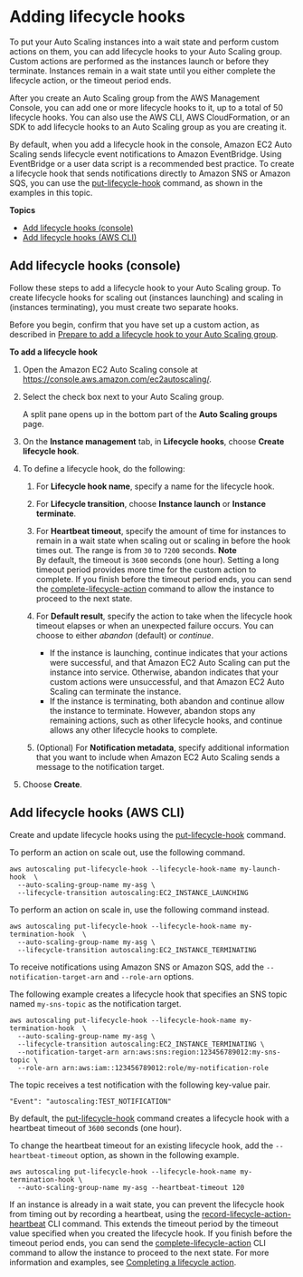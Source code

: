 # Adding lifecycle hooks<a name="adding-lifecycle-hooks"></a>

To put your Auto Scaling instances into a wait state and perform custom actions on them, you can add lifecycle hooks to your Auto Scaling group\. Custom actions are performed as the instances launch or before they terminate\. Instances remain in a wait state until you either complete the lifecycle action, or the timeout period ends\.

After you create an Auto Scaling group from the AWS Management Console, you can add one or more lifecycle hooks to it, up to a total of 50 lifecycle hooks\. You can also use the AWS CLI, AWS CloudFormation, or an SDK to add lifecycle hooks to an Auto Scaling group as you are creating it\.

By default, when you add a lifecycle hook in the console, Amazon EC2 Auto Scaling sends lifecycle event notifications to Amazon EventBridge\. Using EventBridge or a user data script is a recommended best practice\. To create a lifecycle hook that sends notifications directly to Amazon SNS or Amazon SQS, you can use the [put\-lifecycle\-hook](https://docs.aws.amazon.com/cli/latest/reference/autoscaling/put-lifecycle-hook.html) command, as shown in the examples in this topic\.

**Topics**
+ [Add lifecycle hooks \(console\)](#adding-lifecycle-hooks-console)
+ [Add lifecycle hooks \(AWS CLI\)](#adding-lifecycle-hooks-aws-cli)

## Add lifecycle hooks \(console\)<a name="adding-lifecycle-hooks-console"></a>

Follow these steps to add a lifecycle hook to your Auto Scaling group\. To create lifecycle hooks for scaling out \(instances launching\) and scaling in \(instances terminating\), you must create two separate hooks\. 

Before you begin, confirm that you have set up a custom action, as described in [Prepare to add a lifecycle hook to your Auto Scaling group](prepare-for-lifecycle-notifications.md)\.

**To add a lifecycle hook**

1. Open the Amazon EC2 Auto Scaling console at [https://console\.aws\.amazon\.com/ec2autoscaling/](https://console.aws.amazon.com/ec2autoscaling/)\.

1. Select the check box next to your Auto Scaling group\.

   A split pane opens up in the bottom part of the **Auto Scaling groups** page\. 

1. On the **Instance management** tab, in **Lifecycle hooks**, choose **Create lifecycle hook**\.

1. To define a lifecycle hook, do the following:

   1. For **Lifecycle hook name**, specify a name for the lifecycle hook\.

   1. For **Lifecycle transition**, choose **Instance launch** or **Instance terminate**\. 

   1. For **Heartbeat timeout**, specify the amount of time for instances to remain in a wait state when scaling out or scaling in before the hook times out\. The range is from `30` to `7200` seconds\. 
**Note**  
By default, the timeout is `3600` seconds \(one hour\)\. Setting a long timeout period provides more time for the custom action to complete\. If you finish before the timeout period ends, you can send the [complete\-lifecycle\-action](https://docs.aws.amazon.com/cli/latest/reference/autoscaling/complete-lifecycle-action.html) command to allow the instance to proceed to the next state\. 

   1. For **Default result**, specify the action to take when the lifecycle hook timeout elapses or when an unexpected failure occurs\. You can choose to either *abandon* \(default\) or *continue*\.
      + If the instance is launching, continue indicates that your actions were successful, and that Amazon EC2 Auto Scaling can put the instance into service\. Otherwise, abandon indicates that your custom actions were unsuccessful, and that Amazon EC2 Auto Scaling can terminate the instance\. 
      + If the instance is terminating, both abandon and continue allow the instance to terminate\. However, abandon stops any remaining actions, such as other lifecycle hooks, and continue allows any other lifecycle hooks to complete\.

   1. \(Optional\) For **Notification metadata**, specify additional information that you want to include when Amazon EC2 Auto Scaling sends a message to the notification target\. 

1. Choose **Create**\.

## Add lifecycle hooks \(AWS CLI\)<a name="adding-lifecycle-hooks-aws-cli"></a>

Create and update lifecycle hooks using the [put\-lifecycle\-hook](https://docs.aws.amazon.com/cli/latest/reference/autoscaling/put-lifecycle-hook.html) command\.

To perform an action on scale out, use the following command\.

```
aws autoscaling put-lifecycle-hook --lifecycle-hook-name my-launch-hook  \
  --auto-scaling-group-name my-asg \
  --lifecycle-transition autoscaling:EC2_INSTANCE_LAUNCHING
```

To perform an action on scale in, use the following command instead\.

```
aws autoscaling put-lifecycle-hook --lifecycle-hook-name my-termination-hook  \
  --auto-scaling-group-name my-asg \
  --lifecycle-transition autoscaling:EC2_INSTANCE_TERMINATING
```

To receive notifications using Amazon SNS or Amazon SQS, add the `--notification-target-arn` and `--role-arn` options\.

The following example creates a lifecycle hook that specifies an SNS topic named `my-sns-topic` as the notification target\.

```
aws autoscaling put-lifecycle-hook --lifecycle-hook-name my-termination-hook  \
  --auto-scaling-group-name my-asg \
  --lifecycle-transition autoscaling:EC2_INSTANCE_TERMINATING \
  --notification-target-arn arn:aws:sns:region:123456789012:my-sns-topic \
  --role-arn arn:aws:iam::123456789012:role/my-notification-role
```

The topic receives a test notification with the following key\-value pair\.

```
"Event": "autoscaling:TEST_NOTIFICATION"
```

By default, the [put\-lifecycle\-hook](https://docs.aws.amazon.com/cli/latest/reference/autoscaling/put-lifecycle-hook.html) command creates a lifecycle hook with a heartbeat timeout of `3600` seconds \(one hour\)\. 

To change the heartbeat timeout for an existing lifecycle hook, add the `--heartbeat-timeout` option, as shown in the following example\.

```
aws autoscaling put-lifecycle-hook --lifecycle-hook-name my-termination-hook \
  --auto-scaling-group-name my-asg --heartbeat-timeout 120
```

If an instance is already in a wait state, you can prevent the lifecycle hook from timing out by recording a heartbeat, using the [record\-lifecycle\-action\-heartbeat](https://docs.aws.amazon.com/cli/latest/reference/autoscaling/record-lifecycle-action-heartbeat.html) CLI command\. This extends the timeout period by the timeout value specified when you created the lifecycle hook\. If you finish before the timeout period ends, you can send the [complete\-lifecycle\-action](https://docs.aws.amazon.com/cli/latest/reference/autoscaling/complete-lifecycle-action.html) CLI command to allow the instance to proceed to the next state\. For more information and examples, see [Completing a lifecycle action](completing-lifecycle-hooks.md)\.